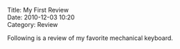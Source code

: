 Title: My First Review                                    
Date: 2010-12-03 10:20                                    
Category: Review                                          
                                                          
Following is a review of my favorite mechanical keyboard. 
